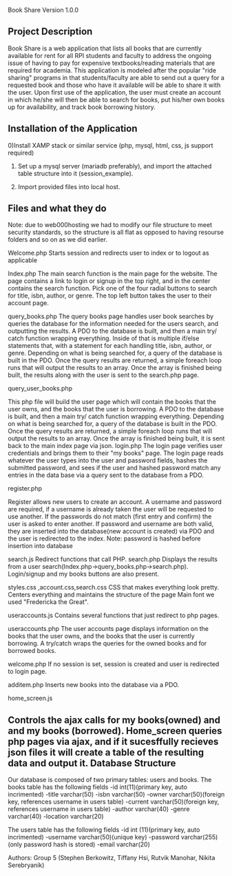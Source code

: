 Book Share
Version 1.0.0

Project Description
-------------------
Book Share is a web application that lists all books that are currently available for rent for all RPI students and faculty to address
the ongoing issue of having to pay for expensive textbooks/reading materials that are required for academia. This application is modeled
after the popular "ride sharing" programs in that students/faculty are able to send out a query for a requested book and those who
have it available will be able to share it with the user. Upon first use of the application, the user must create an account in which
he/she will then be able to search for books, put his/her own books up for availability, and track book borrowing history.

Installation of the Application
-------------------------------

0)Install XAMP stack or similar service (php, mysql, html, css, js support required)

1) Set up a mysql server (mariadb preferably), and import the attached table structure into it (session_example).

2) Import provided files into local host.





Files and what they do
------------------------


Note: due to web000hosting we had to modify our file structure to meet security standards, so the structure is all flat as opposed to having
resourse folders and so on as we did earlier.

Welcome.php
Starts session and redirects user to index or to logout as applicable


Index.php
The main search function is the main page for the website. The page contains a link to login or signup in the top right, and in the center contains the search function. Pick one of the four radial buttons to search for title, isbn, author, or genre. The top left button takes the user to their account page.


query_books.php 
The query books page handles user book searches by queries the database for the information needed for the users search, and outputting the results.
A PDO to the database is built, and then a main try/ catch function wrapping everything. Inside of that is multiple if/else statements that, with a statement for each handling title, isbn, author, or genre. Depending on what is being searched for, a query of the database is built in the PDO. Once the query results are returned, a simple foreach loop runs that will output the results to an array. Once the array is finished being built, the results along with the user is sent to the search.php page.


query_user_books.php 

This php file will build the user page which will contain the books that the user owns, and the books that the user is borrowing.
A PDO to the database is built, and then a main try/ catch function wrapping everything. Depending on what is being searched for, a query of the database is built in the PDO. Once the query results are returned, a simple foreach loop runs that will output the results to an array. Once the array is finished being built, it is sent back to the main index page via json.
login.php The login page verifies user credentials and brings them to their "my books" page.
The login page reads whatever the user types into the user and password fields, hashes the submitted password, and sees if the user and hashed password match any entries in the data base via a query sent to the database from a PDO.


register.php

Register allows new users to create an account.
A username and password are required, if a username is already taken the user will be requested to use another. If the passwords do not match (first entry and confirm) the user is asked to enter another. If password and username are both valid, they are inserted into the database(new account is created) via PDO and the user is redirected to the index.
Note: password is hashed before insertion into database


search.js
Redirect functions that call PHP.
search.php 
Displays the results from a user search(Index.php->query_books.php->search.php). Login/signup and my books buttons are also present.


styles.css ,account.css,search.css
CSS that makes everything look pretty.
Centers everything and maintains the structure of the page
Main font we used "Fredericka the Great".


useraccounts.js 
Contains several functions that just redirect to php pages.


useraccounts.php 
The user accounts page displays information on the books that the user owns, and the books that the user is currently borrowing.
A try/catch wraps the queries for the owned books and for borrowed books.


welcome.php
If no session is set, session is created and user is redirected to login page.


additem.php
Inserts new books into the database via a PDO.


home_screen.js

Controls the ajax calls for my books(owned) and and my books (borrowed).
Home_screen queries php pages via ajax, and if it sucesffully recieves json files it will create a table of the resulting data and output it.
Database Structure
--------------------
Our database is composed of two primary tables: users and books.
The books table has the following fields
-id int(11)(primary key, auto incrimented)
-title varchar(50)
-isbn varchar(50)
-owner varchar(50)(foreign key, references username in users table)
-current varchar(50)(foreign key, references username in users table)
-author varchar(40)
-genre varchar(40)
-location varchar(20)


The users table has the following fields
-id int (11)(primary key, auto incrimented)
-username varchar(50)(unique key)
-password varchar(255)(only password hash is stored)
-email varchar(20)













Authors: Group 5 (Stephen Berkowitz, Tiffany Hsi, Rutvik Manohar, Nikita Serebryanik)
